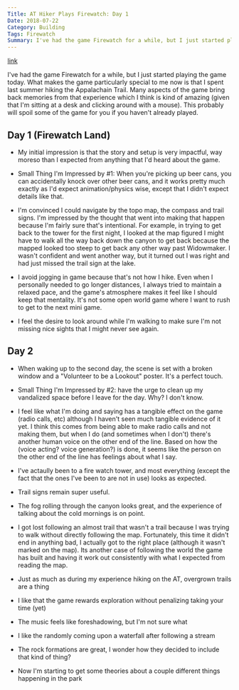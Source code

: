 ```yaml
---
Title: AT Hiker Plays Firewatch: Day 1
Date: 2018-07-22
Category: Building
Tags: Firewatch
Summary: I've had the game Firewatch for a while, but I just started playing the game today. What makes the game particularly special to me now is that I spent last summer hiking the Appalachain Trail. Many aspects of the game bring back memories from that experience which I think is kind of amazing. This probably will spoil some of the game for you if you haven't already played. Day 1!
---
```


[link]({filename}/hiker-plays-firewatch.md)

I've had the game Firewatch for a while, but I just started playing the game
today. What makes the game particularly special to me now is that I spent last
summer hiking the Appalachain Trail. Many
aspects of the game bring back memories from that experience which I think is
kind of amazing (given that I'm sitting at a desk and clicking around with a
mouse). This probably will spoil some of the game for you if you haven't already
played.

## Day 1 (Firewatch Land)

- My initial impression is that the story and setup is very impactful, way moreso
than I expected from anything that I'd heard about the game.

- Small Thing I'm Impressed by #1: When you're picking up beer cans, you can
accidentally knock over other beer cans, and it works pretty much exactly as I'd
expect animation/physics wise, except that I didn't expect details like that.

- I'm convinced I could navigate by the topo map, the compass and trail signs.
I'm impressed by the thought that went into making that happen because I'm
fairly sure that's intentional. For example, in trying to get back to the tower
for the first night, I looked at the map figured I might have to walk all the
way back down the canyon to get back because the mapped looked too steep to get
back any other way past Widowmaker. I wasn't confident and went another way,
but it turned out I was right and had just missed the trail sign at the lake.

- I avoid jogging in game because that's not how I hike. Even when I personally
needed to go longer distances, I always tried to maintain a relaxed pace, and
the game's atmosphere makes it feel like I should keep that mentality. It's not
some open world game where I want to rush to get to the next mini game.

- I feel the desire to look around while I'm walking to make sure I'm not
missing nice sights that I might never see again.

## Day 2

- When waking up to the second day, the scene is set with a broken window and a
"Volunteer to be a Lookout" poster. It's a perfect touch.

- Small Thing I'm Impressed by #2: have the urge to clean up my vandalized space
before I leave for the day. Why? I don't know.

- I feel like what I'm doing and saying has a tangible effect on the game
(radio calls, etc) although I haven't seen much tangible evidence of it yet. I
think this comes from being able to make radio calls and not making them, but 
when I do (and sometimes when I don't) there's another human voice on the other
end of the line. Based on how the (voice acting? voice generation?) is done,
it seems like the person on the other end of the line has feelings about what I
say.

- I've actaully been to a fire watch tower, and most everything (except the fact
that the ones I've been to are not in use) looks as expected.

- Trail signs remain super useful.

- The fog rolling through the canyon looks great, and the experience of talking
about the cold mornings is on point.

- I got lost following an almost trail that wasn't a trail because I was trying
to walk without directly following the map. Fortunately, this time it didn't end
in anything bad, I actually got to the right place (although it wasn't marked on
the map). Its another case of following the world the game has built and having
it work out consistently with what I expected from reading the map.

- Just as much as during my experience hiking on the AT, overgrown trails are a
thing

- I like that the game rewards exploration without penalizing taking your time
(yet)

- The music feels like foreshadowing, but I'm not sure what

- I like the randomly coming upon a waterfall after following a stream

- The rock formations are great, I wonder how they decided to include that kind
of thing?

- Now I'm starting to get some theories about a couple different things
happening in the park   